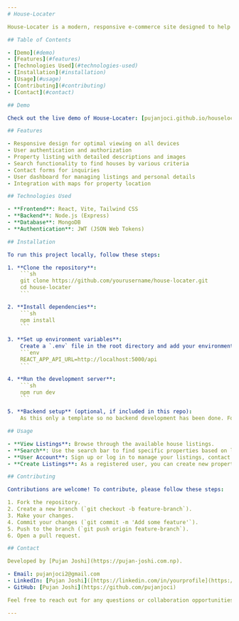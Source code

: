 ```yaml
---
# House-Locater

House-Locater is a modern, responsive e-commerce site designed to help users buy and sell houses efficiently. This project showcases a clean, user-friendly interface and is built with the latest web development technologies, including React, Vite, and Tailwind CSS.

## Table of Contents

- [Demo](#demo)
- [Features](#features)
- [Technologies Used](#technologies-used)
- [Installation](#installation)
- [Usage](#usage)
- [Contributing](#contributing)
- [Contact](#contact)

## Demo

Check out the live demo of House-Locater: [pujanjoci.github.io/houselocater](#)

## Features

- Responsive design for optimal viewing on all devices
- User authentication and authorization
- Property listing with detailed descriptions and images
- Search functionality to find houses by various criteria
- Contact forms for inquiries
- User dashboard for managing listings and personal details
- Integration with maps for property location

## Technologies Used

- **Frontend**: React, Vite, Tailwind CSS
- **Backend**: Node.js (Express)
- **Database**: MongoDB
- **Authentication**: JWT (JSON Web Tokens)

## Installation

To run this project locally, follow these steps:

1. **Clone the repository**:
    ```sh
    git clone https://github.com/yourusername/house-locater.git
    cd house-locater
    ```

2. **Install dependencies**:
    ```sh
    npm install
    ```

3. **Set up environment variables**:
    Create a `.env` file in the root directory and add your environment variables. For example:
    ```env
    REACT_APP_API_URL=http://localhost:5000/api
    ```

4. **Run the development server**:
    ```sh
    npm run dev
    ```

5. **Backend setup** (optional, if included in this repo):
    As this only a template so no backend development has been done. For backend you can use can language and develop further.

## Usage

- **View Listings**: Browse through the available house listings.
- **Search**: Use the search bar to find specific properties based on location, price, and other criteria.
- **User Account**: Sign up or log in to manage your listings, contact sellers, and more.
- **Create Listings**: As a registered user, you can create new property listings.

## Contributing

Contributions are welcome! To contribute, please follow these steps:

1. Fork the repository.
2. Create a new branch (`git checkout -b feature-branch`).
3. Make your changes.
4. Commit your changes (`git commit -m 'Add some feature'`).
5. Push to the branch (`git push origin feature-branch`).
6. Open a pull request.

## Contact

Developed by [Pujan Joshi](https://pujan-joshi.com.np). 

- Email: pujanjoci2@gmail.com
- LinkedIn: [Pujan Joshi]([https://linkedin.com/in/yourprofile](https://www.linkedin.com/in/pujan-joshi-b811071a1/)
- GitHub: [Pujan Joshi](https://github.com/pujanjoci)

Feel free to reach out for any questions or collaboration opportunities!

---
```

